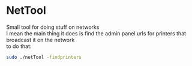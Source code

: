 # NetTool
Small tool for doing stuff on networks <br>
I mean the main thing it does is find the admin panel urls for printers that broadcast it on the network <br>
to do that:
```bash
sudo ./netTool -findprinters
```
